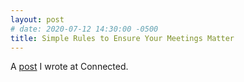```yaml
---
layout: post
# date: 2020-07-12 14:30:00 -0500
title: Simple Rules to Ensure Your Meetings Matter
---
```


A [post](https://www.connected.io/post/simple-rules-to-ensure-your-meetings-matter/) I wrote at Connected.